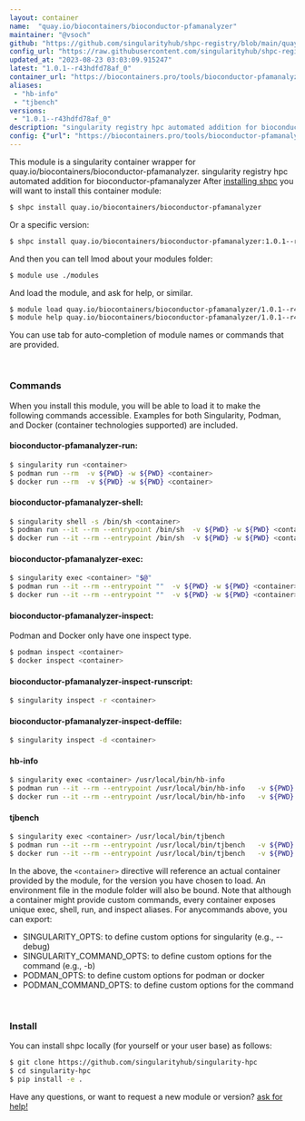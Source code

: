 ```yaml
---
layout: container
name:  "quay.io/biocontainers/bioconductor-pfamanalyzer"
maintainer: "@vsoch"
github: "https://github.com/singularityhub/shpc-registry/blob/main/quay.io/biocontainers/bioconductor-pfamanalyzer/container.yaml"
config_url: "https://raw.githubusercontent.com/singularityhub/shpc-registry/main/quay.io/biocontainers/bioconductor-pfamanalyzer/container.yaml"
updated_at: "2023-08-23 03:03:09.915247"
latest: "1.0.1--r43hdfd78af_0"
container_url: "https://biocontainers.pro/tools/bioconductor-pfamanalyzer"
aliases:
 - "hb-info"
 - "tjbench"
versions:
 - "1.0.1--r43hdfd78af_0"
description: "singularity registry hpc automated addition for bioconductor-pfamanalyzer"
config: {"url": "https://biocontainers.pro/tools/bioconductor-pfamanalyzer", "maintainer": "@vsoch", "description": "singularity registry hpc automated addition for bioconductor-pfamanalyzer", "latest": {"1.0.1--r43hdfd78af_0": "sha256:a5d9602cd862a92b1bd3344fd318af4c2c454b6bb4232f8eb05cf5dbb7037875"}, "tags": {"1.0.1--r43hdfd78af_0": "sha256:a5d9602cd862a92b1bd3344fd318af4c2c454b6bb4232f8eb05cf5dbb7037875"}, "docker": "quay.io/biocontainers/bioconductor-pfamanalyzer", "aliases": {"hb-info": "/usr/local/bin/hb-info", "tjbench": "/usr/local/bin/tjbench"}}
---
```


This module is a singularity container wrapper for quay.io/biocontainers/bioconductor-pfamanalyzer.
singularity registry hpc automated addition for bioconductor-pfamanalyzer
After [installing shpc](#install) you will want to install this container module:


```bash
$ shpc install quay.io/biocontainers/bioconductor-pfamanalyzer
```

Or a specific version:

```bash
$ shpc install quay.io/biocontainers/bioconductor-pfamanalyzer:1.0.1--r43hdfd78af_0
```

And then you can tell lmod about your modules folder:

```bash
$ module use ./modules
```

And load the module, and ask for help, or similar.

```bash
$ module load quay.io/biocontainers/bioconductor-pfamanalyzer/1.0.1--r43hdfd78af_0
$ module help quay.io/biocontainers/bioconductor-pfamanalyzer/1.0.1--r43hdfd78af_0
```

You can use tab for auto-completion of module names or commands that are provided.

<br>

### Commands

When you install this module, you will be able to load it to make the following commands accessible.
Examples for both Singularity, Podman, and Docker (container technologies supported) are included.

#### bioconductor-pfamanalyzer-run:

```bash
$ singularity run <container>
$ podman run --rm  -v ${PWD} -w ${PWD} <container>
$ docker run --rm  -v ${PWD} -w ${PWD} <container>
```

#### bioconductor-pfamanalyzer-shell:

```bash
$ singularity shell -s /bin/sh <container>
$ podman run --it --rm --entrypoint /bin/sh  -v ${PWD} -w ${PWD} <container>
$ docker run --it --rm --entrypoint /bin/sh  -v ${PWD} -w ${PWD} <container>
```

#### bioconductor-pfamanalyzer-exec:

```bash
$ singularity exec <container> "$@"
$ podman run --it --rm --entrypoint ""  -v ${PWD} -w ${PWD} <container> "$@"
$ docker run --it --rm --entrypoint ""  -v ${PWD} -w ${PWD} <container> "$@"
```

#### bioconductor-pfamanalyzer-inspect:

Podman and Docker only have one inspect type.

```bash
$ podman inspect <container>
$ docker inspect <container>
```

#### bioconductor-pfamanalyzer-inspect-runscript:

```bash
$ singularity inspect -r <container>
```

#### bioconductor-pfamanalyzer-inspect-deffile:

```bash
$ singularity inspect -d <container>
```


#### hb-info

```bash
$ singularity exec <container> /usr/local/bin/hb-info
$ podman run --it --rm --entrypoint /usr/local/bin/hb-info   -v ${PWD} -w ${PWD} <container> -c " $@"
$ docker run --it --rm --entrypoint /usr/local/bin/hb-info   -v ${PWD} -w ${PWD} <container> -c " $@"
```


#### tjbench

```bash
$ singularity exec <container> /usr/local/bin/tjbench
$ podman run --it --rm --entrypoint /usr/local/bin/tjbench   -v ${PWD} -w ${PWD} <container> -c " $@"
$ docker run --it --rm --entrypoint /usr/local/bin/tjbench   -v ${PWD} -w ${PWD} <container> -c " $@"
```



In the above, the `<container>` directive will reference an actual container provided
by the module, for the version you have chosen to load. An environment file in the
module folder will also be bound. Note that although a container
might provide custom commands, every container exposes unique exec, shell, run, and
inspect aliases. For anycommands above, you can export:

 - SINGULARITY_OPTS: to define custom options for singularity (e.g., --debug)
 - SINGULARITY_COMMAND_OPTS: to define custom options for the command (e.g., -b)
 - PODMAN_OPTS: to define custom options for podman or docker
 - PODMAN_COMMAND_OPTS: to define custom options for the command

<br>

### Install

You can install shpc locally (for yourself or your user base) as follows:

```bash
$ git clone https://github.com/singularityhub/singularity-hpc
$ cd singularity-hpc
$ pip install -e .
```

Have any questions, or want to request a new module or version? [ask for help!](https://github.com/singularityhub/singularity-hpc/issues)